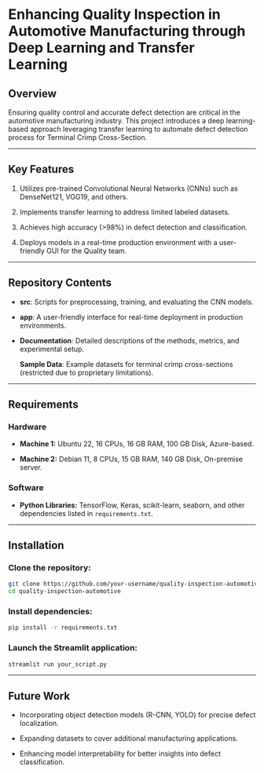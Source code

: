 # Enhancing Quality Inspection in Automotive Manufacturing through Deep Learning and Transfer Learning

## Overview

Ensuring quality control and accurate defect detection are critical in the automotive manufacturing industry. This project introduces a deep learning-based approach leveraging transfer learning to automate defect detection process for Terminal Crimp Cross-Section.

---

## Key Features

1. Utilizes pre-trained Convolutional Neural Networks (CNNs) such as DenseNet121, VGG19, and others.

2. Implements transfer learning to address limited labeled datasets.

3. Achieves high accuracy (>98%) in defect detection and classification.

4. Deploys models in a real-time production environment with a user-friendly GUI for the Quality team.

---

## Repository Contents

- **src**: Scripts for preprocessing, training, and evaluating the CNN models.

- **app**: A user-friendly interface for real-time deployment in production environments.

- **Documentation**: Detailed descriptions of the methods, metrics, and experimental setup.

  **Sample Data**: Example datasets for terminal crimp cross-sections (restricted due to proprietary limitations).

---

## Requirements

### Hardware

- **Machine 1:** Ubuntu 22, 16 CPUs, 16 GB RAM, 100 GB Disk, Azure-based.

- **Machine 2:** Debian 11, 8 CPUs, 15 GB RAM, 140 GB Disk, On-premise server.

### Software

- **Python Libraries:** TensorFlow, Keras, scikit-learn, seaborn, and other dependencies listed in ```requirements.txt```.

---

## Installation

### Clone the repository:
```bash
git clone https://github.com/your-username/quality-inspection-automotive.git
cd quality-inspection-automotive
```

### Install dependencies:
```bash
pip install -r requirements.txt
```

### Launch the Streamlit application:
```bash
streamlit run your_script.py
```

---

## Future Work

- Incorporating object detection models (R-CNN, YOLO) for precise defect localization.

- Expanding datasets to cover additional manufacturing applications.

- Enhancing model interpretability for better insights into defect classification.
